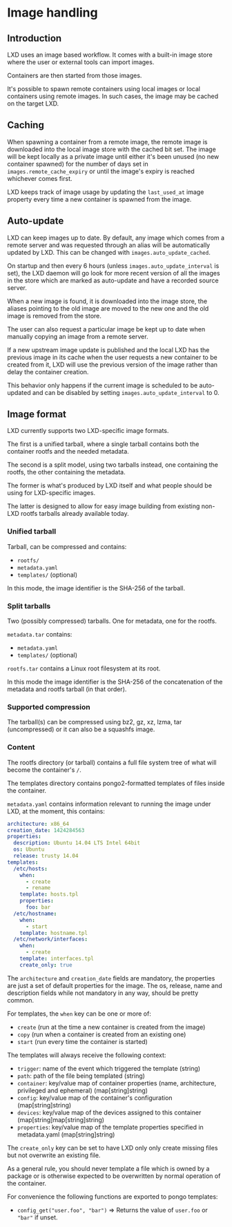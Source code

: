 # Image handling

## Introduction
LXD uses an image based workflow. It comes with a built-in image store
where the user or external tools can import images.

Containers are then started from those images.

It's possible to spawn remote containers using local images or local
containers using remote images. In such cases, the image may be cached
on the target LXD.

## Caching
When spawning a container from a remote image, the remote image is
downloaded into the local image store with the cached bit set. The image
will be kept locally as a private image until either it's been unused
(no new container spawned) for the number of days set in
`images.remote_cache_expiry` or until the image's expiry is reached
whichever comes first.

LXD keeps track of image usage by updating the `last_used_at` image
property every time a new container is spawned from the image.

## Auto-update
LXD can keep images up to date. By default, any image which comes from a
remote server and was requested through an alias will be automatically
updated by LXD. This can be changed with `images.auto_update_cached`.

On startup and then every 6 hours (unless `images.auto_update_interval`
is set), the LXD daemon will go look for more recent version of all the
images in the store which are marked as auto-update and have a recorded
source server.

When a new image is found, it is downloaded into the image store, the
aliases pointing to the old image are moved to the new one and the old
image is removed from the store.

The user can also request a particular image be kept up to date when
manually copying an image from a remote server.


If a new upstream image update is published and the local LXD has the
previous image in its cache when the user requests a new container to be
created from it, LXD will use the previous version of the image rather
than delay the container creation.

This behavior only happens if the current image is scheduled to be
auto-updated and can be disabled by setting `images.auto_update_interval` to 0.

## Image format
LXD currently supports two LXD-specific image formats.

The first is a unified tarball, where a single tarball
contains both the container rootfs and the needed metadata.

The second is a split model, using two tarballs instead, one containing
the rootfs, the other containing the metadata.

The former is what's produced by LXD itself and what people should be
using for LXD-specific images.

The latter is designed to allow for easy image building from existing
non-LXD rootfs tarballs already available today.

### Unified tarball
Tarball, can be compressed and contains:

 - `rootfs/`
 - `metadata.yaml`
 - `templates/` (optional)

In this mode, the image identifier is the SHA-256 of the tarball.

### Split tarballs
Two (possibly compressed) tarballs. One for metadata, one for the rootfs.

`metadata.tar` contains:

 - `metadata.yaml`
 - `templates/` (optional)

`rootfs.tar` contains a Linux root filesystem at its root.

In this mode the image identifier is the SHA-256 of the concatenation of
the metadata and rootfs tarball (in that order).

### Supported compression
The tarball(s) can be compressed using bz2, gz, xz, lzma, tar (uncompressed) or
it can also be a squashfs image.

### Content
The rootfs directory (or tarball) contains a full file system tree of what will become the container's `/`.

The templates directory contains pongo2-formatted templates of files inside the container.

`metadata.yaml` contains information relevant to running the image under
LXD, at the moment, this contains:

```yaml
architecture: x86_64
creation_date: 1424284563
properties:
  description: Ubuntu 14.04 LTS Intel 64bit
  os: Ubuntu
  release: trusty 14.04
templates:
  /etc/hosts:
    when:
      - create
      - rename
    template: hosts.tpl
    properties:
      foo: bar
  /etc/hostname:
    when:
      - start
    template: hostname.tpl
  /etc/network/interfaces:
    when:
      - create
    template: interfaces.tpl
    create_only: true
```

The `architecture` and `creation_date` fields are mandatory, the properties
are just a set of default properties for the image. The os, release,
name and description fields while not mandatory in any way, should be
pretty common.

For templates, the `when` key can be one or more of:

 - `create` (run at the time a new container is created from the image)
 - `copy` (run when a container is created from an existing one)
 - `start` (run every time the container is started)

The templates will always receive the following context:

 - `trigger`: name of the event which triggered the template (string)
 - `path`: path of the file being templated (string)
 - `container`: key/value map of container properties (name, architecture, privileged and ephemeral) (map[string]string)
 - `config`: key/value map of the container's configuration (map[string]string)
 - `devices`: key/value map of the devices assigned to this container (map[string]map[string]string)
 - `properties`: key/value map of the template properties specified in metadata.yaml (map[string]string)

The `create_only` key can be set to have LXD only only create missing files but not overwrite an existing file.

As a general rule, you should never template a file which is owned by a
package or is otherwise expected to be overwritten by normal operation
of the container.

For convenience the following functions are exported to pongo templates:

 - `config_get("user.foo", "bar")` => Returns the value of `user.foo` or `"bar"` if unset.
